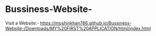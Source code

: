 # Bussiness-Website-

Visit a Website:- https://moshinkhan786.github.io/Bussiness-Website-/Downloads/MY%20FIRST%20APPLICATION/html/index.html
